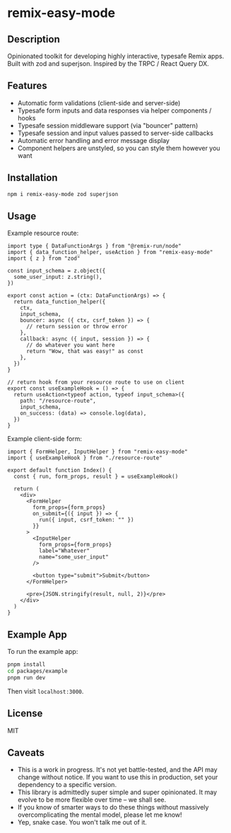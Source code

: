 # remix-easy-mode

## Description

Opinionated toolkit for developing highly interactive, typesafe Remix apps. Built with zod and superjson. Inspired by the TRPC / React Query DX.

## Features

- Automatic form validations (client-side and server-side)
- Typesafe form inputs and data responses via helper components / hooks
- Typesafe session middleware support (via "bouncer" pattern)
- Typesafe session and input values passed to server-side callbacks
- Automatic error handling and error message display
- Component helpers are unstyled, so you can style them however you want

## Installation

```bash
npm i remix-easy-mode zod superjson
```

## Usage

Example resource route:

```tsx
import type { DataFunctionArgs } from "@remix-run/node"
import { data_function_helper, useAction } from "remix-easy-mode"
import { z } from "zod"

const input_schema = z.object({
  some_user_input: z.string(),
})

export const action = (ctx: DataFunctionArgs) => {
  return data_function_helper({
    ctx,
    input_schema,
    bouncer: async ({ ctx, csrf_token }) => {
      // return session or throw error
    },
    callback: async ({ input, session }) => {
      // do whatever you want here
      return "Wow, that was easy!" as const
    },
  })
}

// return hook from your resource route to use on client
export const useExampleHook = () => {
  return useAction<typeof action, typeof input_schema>({
    path: "/resource-route",
    input_schema,
    on_success: (data) => console.log(data),
  })
}
```

Example client-side form:

```tsx
import { FormHelper, InputHelper } from "remix-easy-mode"
import { useExampleHook } from "./resource-route"

export default function Index() {
  const { run, form_props, result } = useExampleHook()

  return (
    <div>
      <FormHelper
        form_props={form_props}
        on_submit={({ input }) => {
          run({ input, csrf_token: "" })
        }}
      >
        <InputHelper
          form_props={form_props}
          label="Whatever"
          name="some_user_input"
        />

        <button type="submit">Submit</button>
      </FormHelper>

      <pre>{JSON.stringify(result, null, 2)}</pre>
    </div>
  )
}
```

## Example App

To run the example app:

```bash
pnpm install
cd packages/example
pnpm run dev
```

Then visit `localhost:3000`.

## License

MIT

## Caveats

- This is a work in progress. It's not yet battle-tested, and the API may change without notice. If you want to use this in production, set your dependency to a specific version.
- This library is admittedly super simple and super opinionated. It may evolve to be more flexible over time – we shall see.
- If you know of smarter ways to do these things without massively overcomplicating the mental model, please let me know!
- Yep, snake case. You won't talk me out of it.
